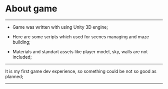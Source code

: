 # About game

---

* Game was written with using Unity 3D engine;

* Here are some scripts which used for scenes managing and maze building;

* Materials and standart assets like player model, sky, walls are not included;

---

It is my first game dev experience, so something could be not so good as planned;

---
